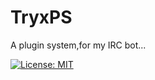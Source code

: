 TryxPS
======

A plugin system,for my IRC bot...

[![License: MIT](https://img.shields.io/badge/License-MIT-yellow.svg)](https://opensource.org/licenses/MIT)
